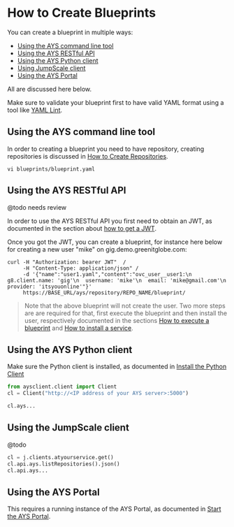 # How to Create Blueprints

You can create a blueprint in multiple ways:

- [Using the AYS command line tool](#cli)
- [Using the AYS RESTful API](#rest)
- [Using the AYS Python client](#python)
- [Using JumpScale client](#using-the-jumpScale-client)
- [Using the AYS Portal](#portal)

All are discussed here below.

Make sure to validate your blueprint first to have valid YAML format using a tool like [YAML Lint](http://www.yamllint.com/).

<a id="cli"></a>
## Using the AYS command line tool

In order to creating a blueprint you need to have repository, creating repositories is discussed in [How to Create Repositories](../Create_repository/Create_repository.md).

```
vi blueprints/blueprint.yaml
```

<a id="rest"></a>
## Using the AYS RESTful API

@todo needs review

In order to use the AYS RESTful API you first need to obtain an JWT, as documented in the section about [how to get a JWT](../Get_JWT/Get_JWT.md).

Once you got the JWT, you can create a blueprint, for instance here below for creating a new user "mike" on gig.demo.greenitglobe.com:

```
curl -H "Authorization: bearer JWT"  /
     -H "Content-Type: application/json" /
     -d '{"name":"user1.yaml","content":"ovc_user__user1:\n  g8.client.name: 'gig'\n  username: 'mike'\n  email: 'mike@gmail.com'\n  provider: 'itsyouonline'"}'
     https://BASE_URL/ays/repository/REPO_NAME/blueprint/
```

> Note that the above blueprint will not create the user. Two more steps are are required for that, first execute the blueprint and then install the user, respectively documented in the sections [How to execute a blueprint](../Execute_blueprint/Execute_blueprint.md) and [How to install a service](Install_service/Install_service.md).


<a id="python"></a>
## Using the AYS Python client

Make sure the Python client is installed, as documented in [Install the Python Client](../../gettingstarted/python.md)

```python
from aysclient.client import Client
cl = Client("http://<IP address of your AYS server>:5000")

cl.ays...
```

## Using the JumpScale client

@todo

```python
cl = j.clients.atyourservice.get()
cl.api.ays.listRepositories().json()
cl.api.ays...
```

<a id="portal"></a>
## Using the AYS Portal

This requires a running instance of the AYS Portal, as documented in [Start the AYS Portal](../../gettingstarted/portal.md).
